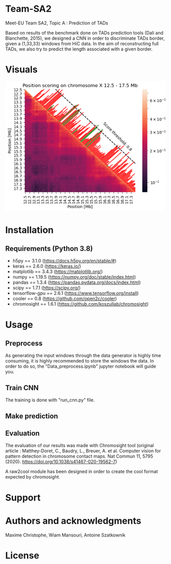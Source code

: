 # Team-SA2

Meet-EU Team SA2, Topic A : Prediction of TADs

Based on results of the benchmark done on TADs prediction tools (Dali and Blanchette, 2015), we designed a CNN in order to discriminate TADs border, given a (1,33,33) windows from HiC data. In the aim of reconstructing full TADs, we also try to predict the length associated with a given border.

# Visuals
![Position scoring on chromosome X 12.5-17.5 kb](/Visuals/pos_score_meeteu_X.png)



# Installation

## Requirements (Python 3.8)
* h5py           == 3.1.0  (https://docs.h5py.org/en/stable/#)
* keras          == 2.6.0  (https://keras.io/)
* matplotlib     == 3.4.3  (https://matplotlib.org/)
* numpy          == 1.19.5 (https://numpy.org/doc/stable/index.html)
* pandas         == 1.3.4  (https://pandas.pydata.org/docs/index.html)
* scipy          == 1.7.1  (https://scipy.org/)
* tensorflow-gpu == 2.6.1  (https://www.tensorflow.org/install)
* cooler         == 0.8    (https://github.com/open2c/cooler)
* chromosight    == 1.6.1  (https://github.com/koszullab/chromosight)


# Usage
## Preprocess
As generating the input windows through the data generator is highly time consuming, it is highly recommended to store the windows the data. In order to do so, the "Data_preprocess.ipynb" jupyter notebook will guide you.
## Train CNN

The training is done with "run_cnn.py" file.
## Make prediction

## Evaluation

The evaluation of our results was made with Chromosight tool (original article : Matthey-Doret, C., Baudry, L., Breuer, A. et al. Computer vision for pattern detection in chromosome contact maps. Nat Commun 11, 5795 (2020). https://doi.org/10.1038/s41467-020-19562-7) 

A  raw2cool module has been designed in order to create the cool format expected by chromosight.

# Support

# Authors and acknowledgments
Maxime Christophe, Wiam Mansouri, Antoine Szatkownik

# License


